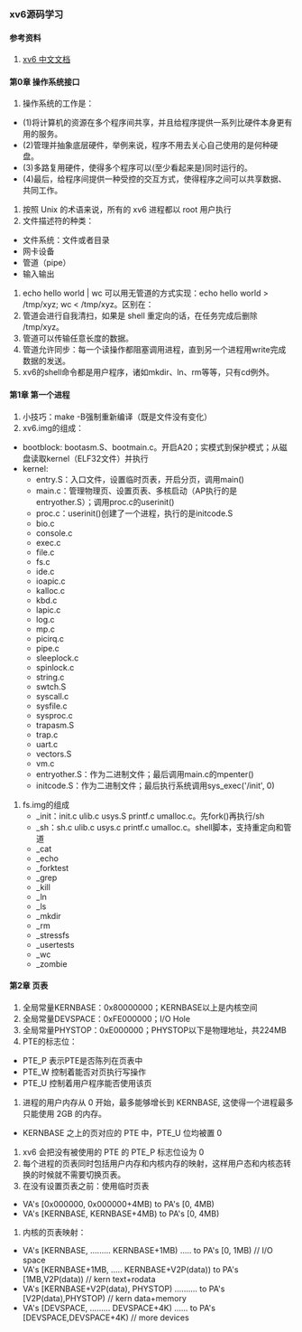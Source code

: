 ### xv6源码学习

#### 参考资料
1. [xv6 中文文档](https://th0ar.gitbooks.io/xv6-chinese/)
  
#### 第0章 操作系统接口
1. 操作系统的工作是：
  * (1)将计算机的资源在多个程序间共享，并且给程序提供一系列比硬件本身更有用的服务。
  * (2)管理并抽象底层硬件，举例来说，程序不用去关心自己使用的是何种硬盘。
  * (3)多路复用硬件，使得多个程序可以(至少看起来是)同时运行的。
  * (4)最后，给程序间提供一种受控的交互方式，使得程序之间可以共享数据、共同工作。
1. 按照 Unix 的术语来说，所有的 xv6 进程都以 root 用户执行
1. 文件描述符的种类：
  * 文件系统：文件或者目录
  * 网卡设备
  * 管道（pipe）
  * 输入输出
1. echo hello world | wc 可以用无管道的方式实现：echo hello world > /tmp/xyz; wc < /tmp/xyz。区别在：
  1. 管道会进行自我清扫，如果是 shell 重定向的话，在任务完成后删除 /tmp/xyz。
  1. 管道可以传输任意长度的数据。
  1. 管道允许同步：每一个读操作都阻塞调用进程，直到另一个进程用write完成数据的发送。
1. xv6的shell命令都是用户程序，诸如mkdir、ln、rm等等，只有cd例外。

#### 第1章 第一个进程
1. 小技巧：make -B强制重新编译（既是文件没有变化）
1. xv6.img的组成：
  * bootblock: bootasm.S、bootmain.c。开启A20；实模式到保护模式；从磁盘读取kernel（ELF32文件）并执行
  * kernel: 
    * entry.S：入口文件，设置临时页表，开启分页，调用main()
    * main.c：管理物理页、设置页表、多核启动（AP执行的是entryother.S）；调用proc.c的userinit()
    * proc.c：userinit()创建了一个进程，执行的是initcode.S
    * bio.c
    * console.c
    * exec.c
    * file.c
    * fs.c
    * ide.c
    * ioapic.c
    * kalloc.c
    * kbd.c
    * lapic.c
    * log.c
    * mp.c
    * picirq.c
    * pipe.c
    * sleeplock.c
    * spinlock.c
    * string.c
    * swtch.S
    * syscall.c
    * sysfile.c
    * sysproc.c
    * trapasm.S
    * trap.c
    * uart.c
    * vectors.S
    * vm.c
    * entryother.S：作为二进制文件；最后调用main.c的mpenter()
    * initcode.S：作为二进制文件；最后执行系统调用sys_exec('/init', 0)
1. fs.img的组成
    * _init：init.c ulib.c usys.S printf.c umalloc.c。先fork()再执行/sh
    * _sh：sh.c ulib.c usys.c printf.c umalloc.c。shell脚本，支持重定向和管道
    * _cat 
    * _echo 
    * _forktest 
    * _grep 
    * _kill 
    * _ln 
    * _ls 
    * _mkdir 
    * _rm 
    * _stressfs 
    * _usertests 
    * _wc 
    * _zombie

#### 第2章 页表
1. 全局常量KERNBASE：0x80000000；KERNBASE以上是内核空间
1. 全局常量DEVSPACE：0xFE000000；I/O Hole
1. 全局常量PHYSTOP：0xE000000；PHYSTOP以下是物理地址，共224MB
1.  PTE的标志位：
  * PTE_P 表示PTE是否陈列在页表中
  * PTE_W 控制着能否对页执行写操作
  * PTE_U 控制着用户程序能否使用该页
1. 进程的用户内存从 0 开始，最多能够增长到 KERNBASE, 这使得一个进程最多只能使用 2GB 的内存。
  * KERNBASE 之上的页对应的 PTE 中，PTE_U 位均被置 0
1. xv6 会把没有被使用的 PTE 的 PTE_P 标志位设为 0
1. 每个进程的页表同时包括用户内存和内核内存的映射，这样用户态和内核态转换的时候就不需要切换页表。
1. 在没有设置页表之前：使用临时页表
  * VA's [0x000000, 0x000000+4MB) to PA's [0, 4MB)
  * VA's [KERNBASE, KERNBASE+4MB) to PA's [0, 4MB)
1. 内核的页表映射：
  * VA's [KERNBASE, ......... KERNBASE+1MB) ..... to PA's [0, 1MB) // I/O space
  * VA's [KERNBASE+1MB, ..... KERNBASE+V2P(data)) to PA's [1MB,V2P(data)) // kern text+rodata
  * VA's [KERNBASE+V2P(data), PHYSTOP) .......... to PA's [V2P(data),PHYSTOP) // kern data+memory
  * VA's [DEVSPACE, ......... DEVSPACE+4K) ...... to PA's [DEVSPACE,DEVSPACE+4K) // more devices




